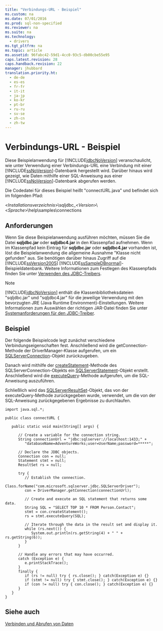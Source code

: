 ```yaml
---
title: "Verbindungs-URL - Beispiel"
ms.custom: na
ms.date: 07/01/2016
ms.prod: sql-non-specified
ms.reviewer: na
ms.suite: na
ms.technology: 
  - drivers
ms.tgt_pltfrm: na
ms.topic: article
ms.assetid: 96fabc42-59d1-4cc0-93c5-db00cbe55e95
caps.latest.revision: 28
caps.handback.revision: 22
manager: jhubbard
translation.priority.ht: 
  - de-de
  - es-es
  - fr-fr
  - it-it
  - ja-jp
  - ko-kr
  - pt-br
  - ru-ru
  - sv-se
  - zh-cn
  - zh-tw
---
```

# Verbindungs-URL - Beispiel
  Diese Beispielanwendung für [!INCLUDE[jdbcNoVersion](../content/includes/jdbcNoVersion_md.md)] veranschaulicht, wie unter Verwendung einer Verbindungs\-URL eine Verbindung mit einer [!INCLUDE[ssNoVersion](../content/includes/ssNoVersion_md.md)]\-Datenbank hergestellt wird. Darüber hinaus wird gezeigt, wie Daten mithilfe einer SQL\-Anweisung aus einer [!INCLUDE[ssNoVersion](../content/includes/ssNoVersion_md.md)]\-Datenbank abgerufen werden.  
  
 Die Codedatei für dieses Beispiel heißt "connectURL.java" und befindet sich im folgenden Pfad:  
  
 \<*Installationsverzeichnis*\>\\sqljdbc\_\<*Version*\>\\\<*Sprache*\>\\help\\samples\\connections  
  
## Anforderungen  
 Wenn Sie diese Beispielanwendung ausführen möchten, müssen Sie die Datei **sqljdbc.jar** oder **sqljdbc4.jar** in den Klassenpfad aufnehmen. Wenn im Klassenpfad kein Eintrag für **sqljdbc.jar** oder **sqljdbc4.jar** vorhanden ist, löst die Beispielanwendung die allgemeine Ausnahme "Klasse nicht gefunden" aus. Sie benötigen darüber hinaus Zugriff auf die [!INCLUDE[ssVersion2005](../content/includes/ssVersion2005_md.md)] [!INCLUDE[ssSampleDBnormal](../content/includes/ssSampleDBnormal_md.md)]\-Beispieldatenbank. Weitere Informationen zum Festlegen des Klassenpfads finden Sie unter [Verwenden des JDBC-Treibers](../content/Using-the-JDBC-Driver.md).  
  
> [!NOTE]  
>  [!INCLUDE[jdbcNoVersion](../content/includes/jdbcNoVersion_md.md)] enthält die Klassenbibliotheksdateien "sqljdbc.jar" und "sqljdbc4.jar" für die jeweilige Verwendung mit den bevorzugten JRE \(Java Runtime Environment\)\-Einstellungen. Weitere Informationen zum Auswählen der richtigen JAR\-Datei finden Sie unter [Systemanforderungen für den JDBC-Treiber](../content/System-Requirements-for-the-JDBC-Driver.md).  
  
## Beispiel  
 Der folgende Beispielcode legt zunächst verschiedene Verbindungseigenschaften fest. Anschließend wird die getConnection\-Methode der DriverManager\-Klasse aufgerufen, um ein [SQLServerConnection](../content/SQLServerConnection-Class.md)\-Objekt zurückzugeben.  
  
 Danach wird mithilfe der [createStatement](../content/createStatement-Method--SQLServerConnection-.md)\-Methode des SQLServerConnection\-Objekts ein [SQLServerStatement](../content/SQLServerStatement-Class.md)\-Objekt erstellt. Anschließend wird die [executeQuery](../content/executeQuery-Method--SQLServerStatement-.md)\-Methode aufgerufen, um die SQL\-Anweisung auszuführen.  
  
 Schließlich wird das [SQLServerResultSet](../content/SQLServerResultSet-Class.md)\-Objekt, das von der executeQuery\-Methode zurückgegeben wurde, verwendet, um die von der SQL\-Anweisung zurückgegebenen Ergebnisse zu durchlaufen.  
  
```  
import java.sql.*;  
  
public class connectURL {  
  
   public static void main(String[] args) {  
  
      // Create a variable for the connection string.  
      String connectionUrl = "jdbc:sqlserver://localhost:1433;" +  
         "databaseName=AdventureWorks;user=UserName;password=*****";  
  
      // Declare the JDBC objects.  
      Connection con = null;  
      Statement stmt = null;  
      ResultSet rs = null;  
  
      try {  
         // Establish the connection.  
         Class.forName("com.microsoft.sqlserver.jdbc.SQLServerDriver");  
         con = DriverManager.getConnection(connectionUrl);  
  
         // Create and execute an SQL statement that returns some data.  
         String SQL = "SELECT TOP 10 * FROM Person.Contact";  
         stmt = con.createStatement();  
         rs = stmt.executeQuery(SQL);  
  
         // Iterate through the data in the result set and display it.  
         while (rs.next()) {  
            System.out.println(rs.getString(4) + " " + rs.getString(6));  
         }  
      }  
  
      // Handle any errors that may have occurred.  
      catch (Exception e) {  
         e.printStackTrace();  
      }  
      finally {  
         if (rs != null) try { rs.close(); } catch(Exception e) {}  
         if (stmt != null) try { stmt.close(); } catch(Exception e) {}  
         if (con != null) try { con.close(); } catch(Exception e) {}  
      }  
   }  
}  
```  
  
## Siehe auch  
 [Verbinden und Abrufen von Daten](../content/Connecting-and-Retrieving-Data.md)  
  
  